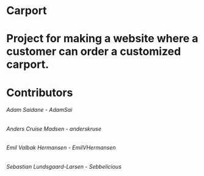 # Carport

# Project for making a website where a customer can order a customized carport.

# Contributors
###### Adam Saidane - AdamSai
###### Anders Cruise Madsen - anderskruse
###### Emil Valbak Hermansen - EmilVHermansen
###### Sebastian Lundsgaard-Larsen - Sebbelicious
